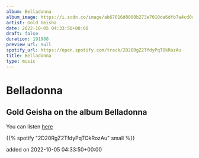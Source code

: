 ```yaml
---
album: Belladonna
album_image: https://i.scdn.co/image/ab67616d0000b273e7010da6dfb7a4cd0cd4e6ed
artist: Gold Geisha
date: 2022-10-05 04:33:50+00:00
draft: false
duration: 191988
preview_url: null
spotify_url: https://open.spotify.com/track/2D20RgZ2TfdyPqTOkRozAu
title: Belladonna
type: music
---
```



# Belladonna

## Gold Geisha on the album Belladonna

You can listen [here](https://open.spotify.com/track/2D20RgZ2TfdyPqTOkRozAu)

{{% spotify "2D20RgZ2TfdyPqTOkRozAu" small %}}

added on 2022-10-05 04:33:50+00:00